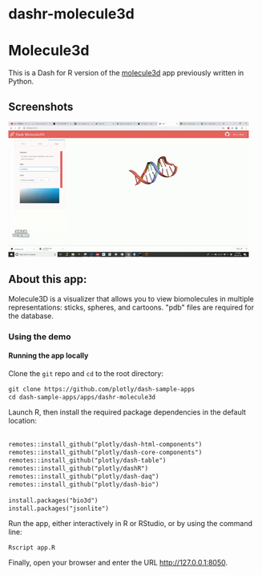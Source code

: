 # dashr-molecule3d
# Molecule3d

This is a Dash for R version of the [molecule3d](https://github.com/plotly/dash-bio/blob/master/tests/dashbio_demos/app_molecule3d.py) app previously written in Python.

## Screenshots
![assets/molecule3d.gif](assets/molecule3d.gif)

## About this app:

Molecule3D is a visualizer that allows you to view biomolecules in multiple representations: sticks, spheres, and cartoons. "pdb" files 
are required for the database.

### Using the demo

#### Running the app locally

Clone the `git` repo and `cd` to the root directory:

```
git clone https://github.com/plotly/dash-sample-apps
cd dash-sample-apps/apps/dashr-molecule3d
```
Launch R, then install the required package dependencies in the default location:

```

remotes::install_github("plotly/dash-html-components")
remotes::install_github("plotly/dash-core-components")
remotes::install_github("plotly/dash-table")
remotes::install_github("plotly/dashR")
remotes::install_github("plotly/dash-daq")
remotes::install_github("plotly/dash-bio")

install.packages("bio3d")
install.packages("jsonlite")
```

Run the app, either interactively in R or RStudio, or by using the command line:

```
Rscript app.R
```

Finally, open your browser and enter the URL http://127.0.0.1:8050. 
